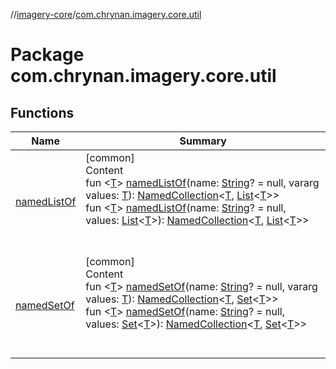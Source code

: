 //[imagery-core](../../index.md)/[com.chrynan.imagery.core.util](index.md)



# Package com.chrynan.imagery.core.util  


## Functions  
  
|  Name |  Summary | 
|---|---|
| <a name="com.chrynan.imagery.core.util//namedListOf/#kotlin.String?#kotlin.Array[TypeParam(bounds=[kotlin.Any?])]/PointingToDeclaration/"></a>[namedListOf](named-list-of.md)| <a name="com.chrynan.imagery.core.util//namedListOf/#kotlin.String?#kotlin.Array[TypeParam(bounds=[kotlin.Any?])]/PointingToDeclaration/"></a>[common]  <br>Content  <br>fun <[T](named-list-of.md)> [namedListOf](named-list-of.md)(name: [String](https://kotlinlang.org/api/latest/jvm/stdlib/kotlin/-string/index.html)? = null, vararg values: [T](named-list-of.md)): [NamedCollection](../com.chrynan.imagery.core.model/-named-collection/index.md)<[T](named-list-of.md), [List](https://kotlinlang.org/api/latest/jvm/stdlib/kotlin.collections/-list/index.html)<[T](named-list-of.md)>>  <br>fun <[T](named-list-of.md)> [namedListOf](named-list-of.md)(name: [String](https://kotlinlang.org/api/latest/jvm/stdlib/kotlin/-string/index.html)? = null, values: [List](https://kotlinlang.org/api/latest/jvm/stdlib/kotlin.collections/-list/index.html)<[T](named-list-of.md)>): [NamedCollection](../com.chrynan.imagery.core.model/-named-collection/index.md)<[T](named-list-of.md), [List](https://kotlinlang.org/api/latest/jvm/stdlib/kotlin.collections/-list/index.html)<[T](named-list-of.md)>>  <br><br><br>|
| <a name="com.chrynan.imagery.core.util//namedSetOf/#kotlin.String?#kotlin.Array[TypeParam(bounds=[kotlin.Any?])]/PointingToDeclaration/"></a>[namedSetOf](named-set-of.md)| <a name="com.chrynan.imagery.core.util//namedSetOf/#kotlin.String?#kotlin.Array[TypeParam(bounds=[kotlin.Any?])]/PointingToDeclaration/"></a>[common]  <br>Content  <br>fun <[T](named-set-of.md)> [namedSetOf](named-set-of.md)(name: [String](https://kotlinlang.org/api/latest/jvm/stdlib/kotlin/-string/index.html)? = null, vararg values: [T](named-set-of.md)): [NamedCollection](../com.chrynan.imagery.core.model/-named-collection/index.md)<[T](named-set-of.md), [Set](https://kotlinlang.org/api/latest/jvm/stdlib/kotlin.collections/-set/index.html)<[T](named-set-of.md)>>  <br>fun <[T](named-set-of.md)> [namedSetOf](named-set-of.md)(name: [String](https://kotlinlang.org/api/latest/jvm/stdlib/kotlin/-string/index.html)? = null, values: [Set](https://kotlinlang.org/api/latest/jvm/stdlib/kotlin.collections/-set/index.html)<[T](named-set-of.md)>): [NamedCollection](../com.chrynan.imagery.core.model/-named-collection/index.md)<[T](named-set-of.md), [Set](https://kotlinlang.org/api/latest/jvm/stdlib/kotlin.collections/-set/index.html)<[T](named-set-of.md)>>  <br><br><br>|

